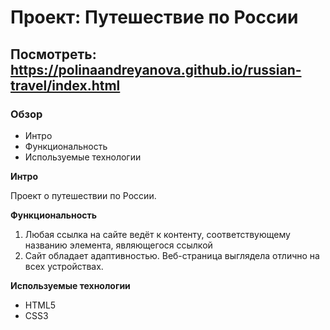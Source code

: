 # Проект: Путешествие по России

## Посмотреть: https://polinaandreyanova.github.io/russian-travel/index.html

### Обзор

* Интро
* Функциональность
* Используемые технологии

**Интро**

Проект о путешествии по России.

**Функциональность**

1. Любая ссылка на сайте ведёт к контенту, соответствующему названию элемента, являющегося ссылкой
2. Сайт обладает адаптивностью. Веб-страница выглядела отлично на всех устройствах.

**Используемые технологии**

* HTML5
* CSS3